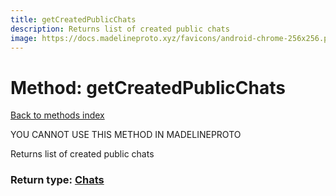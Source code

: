 ```yaml
---
title: getCreatedPublicChats
description: Returns list of created public chats
image: https://docs.madelineproto.xyz/favicons/android-chrome-256x256.png
---
```

# Method: getCreatedPublicChats  
[Back to methods index](index.md)


YOU CANNOT USE THIS METHOD IN MADELINEPROTO


Returns list of created public chats



### Return type: [Chats](../types/Chats.md)

